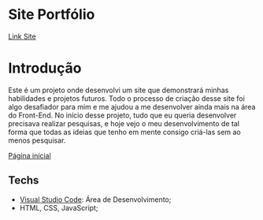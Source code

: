 # Site Portfólio

<a href="https://pedrohsl2003.github.io/Portfolio/" target="_blank">Link Site</a>

# Introdução

Este é um projeto onde desenvolvi um site que demonstrará minhas habilidades e projetos futuros.
Todo o processo de criação desse site foi algo desafiador para mim e me ajudou a me desenvolver ainda mais na área do Front-End.
No início desse projeto, tudo que eu queria desenvolver precisava realizar pesquisas, e hoje vejo o meu desenvolvimento de tal forma que todas as ideias que tenho em mente consigo criá-las sem ao menos pesquisar.

<a href="https://github.com/Pedrohsl2003" target="_blank">Página inícial</a>

## Techs

* [Visual Studio Code](https://code.visualstudio.com/): Área de Desenvolvimento;
* HTML, CSS, JavaScript;
